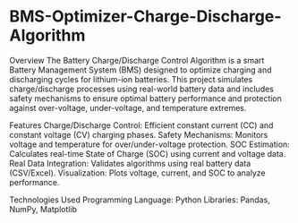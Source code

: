 # BMS-Optimizer-Charge-Discharge-Algorithm
Overview
The Battery Charge/Discharge Control Algorithm is a smart Battery Management System (BMS) designed to optimize charging and discharging cycles for lithium-ion batteries. This project simulates charge/discharge processes using real-world battery data and includes safety mechanisms to ensure optimal battery performance and protection against over-voltage, under-voltage, and temperature extremes.

Features
Charge/Discharge Control: Efficient constant current (CC) and constant voltage (CV) charging phases.
Safety Mechanisms: Monitors voltage and temperature for over/under-voltage protection.
SOC Estimation: Calculates real-time State of Charge (SOC) using current and voltage data.
Real Data Integration: Validates algorithms using real battery data (CSV/Excel).
Visualization: Plots voltage, current, and SOC to analyze performance.

Technologies Used
Programming Language: Python
Libraries: Pandas, NumPy, Matplotlib
